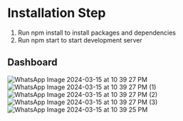 # Installation Step
1. Run npm install to install packages and dependencies
2. Run npm start to start development server

## Dashboard
![WhatsApp Image 2024-03-15 at 10 39 27 PM](https://github.com/SpiderSuraj/ENTTask/assets/159343348/f6a6d937-c7a7-4a02-b657-856bbfd9f3ef)
![WhatsApp Image 2024-03-15 at 10 39 27 PM (1)](https://github.com/SpiderSuraj/ENTTask/assets/159343348/50d87b2b-0b75-40a3-9bae-cc888c389378)
![WhatsApp Image 2024-03-15 at 10 39 27 PM (2)](https://github.com/SpiderSuraj/ENTTask/assets/159343348/2198c2e5-a62f-4d7b-84ff-28efa2db13ab)
![WhatsApp Image 2024-03-15 at 10 39 27 PM (3)](https://github.com/SpiderSuraj/ENTTask/assets/159343348/94a1bccc-b166-45f6-b0f7-d4c8bcf82e8f)
![WhatsApp Image 2024-03-15 at 10 39 25 PM](https://github.com/SpiderSuraj/ENTTask/assets/159343348/e9b1979b-1a2a-4c8d-9909-77edbf420878)
